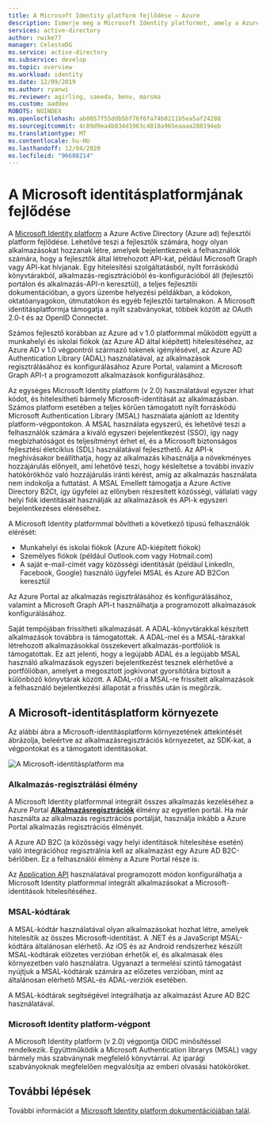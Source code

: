```yaml
---
title: A Microsoft Identity platform fejlődése – Azure
description: Ismerje meg a Microsoft Identity platformot, amely a Azure Active Directory (Azure AD) Identity Service és a fejlesztői platform evolúcióját mutatja be.
services: active-directory
author: rwike77
manager: CelesteDG
ms.service: active-directory
ms.subservice: develop
ms.topic: overview
ms.workload: identity
ms.date: 12/09/2019
ms.author: ryanwi
ms.reviewer: agirling, saeeda, benv, marsma
ms.custom: aaddev
ROBOTS: NOINDEX
ms.openlocfilehash: ab0057f55ddb5bf76f6fa74b0211b5ea5af24288
ms.sourcegitcommit: 4c89d9ea4b834d1963c4818a965eaaaa288194eb
ms.translationtype: MT
ms.contentlocale: hu-HU
ms.lasthandoff: 12/04/2020
ms.locfileid: "96608214"
---
```

# <a name="evolution-of-microsoft-identity-platform"></a>A Microsoft identitásplatformjának fejlődése

A [Microsoft Identity platform](../develop/index.yml) a Azure Active Directory (Azure ad) fejlesztői platform fejlődése. Lehetővé teszi a fejlesztők számára, hogy olyan alkalmazásokat hozzanak létre, amelyek bejelentkeznek a felhasználók számára, hogy a fejlesztők által létrehozott API-kat, például Microsoft Graph vagy API-kat hívjanak. Egy hitelesítési szolgáltatásból, nyílt forráskódú könyvtárakból, alkalmazás-regisztrációból és-konfigurációból áll (fejlesztői portálon és alkalmazás-API-n keresztül), a teljes fejlesztői dokumentációban, a gyors üzembe helyezési példákban, a kódokon, oktatóanyagokon, útmutatókon és egyéb fejlesztői tartalmakon. A Microsoft identitásplatformja támogatja a nyílt szabványokat, többek között az OAuth 2.0-t és az OpenID Connectet.

Számos fejlesztő korábban az Azure ad v 1.0 platformmal működött együtt a munkahelyi és iskolai fiókok (az Azure AD által kiépített) hitelesítéséhez, az Azure AD v 1.0 végpontról származó tokenek igénylésével, az Azure AD Authentication Library (ADAL) használatával, az alkalmazások regisztrálásához és konfigurálásához Azure Portal, valamint a Microsoft Graph API-t a programozott alkalmazások konfigurálásához.

Az egységes Microsoft Identity platform (v 2.0) használatával egyszer írhat kódot, és hitelesítheti bármely Microsoft-identitását az alkalmazásban. Számos platform esetében a teljes körűen támogatott nyílt forráskódú Microsoft Authentication Library (MSAL) használata ajánlott az Identity platform-végpontokon. A MSAL használata egyszerű, és lehetővé teszi a felhasználók számára a kiváló egyszeri bejelentkezést (SSO), így nagy megbízhatóságot és teljesítményt érhet el, és a Microsoft biztonságos fejlesztési életciklus (SDL) használatával fejleszthető. Az API-k meghívásakor beállíthatja, hogy az alkalmazás kihasználja a növekményes hozzájárulás előnyeit, ami lehetővé teszi, hogy késleltetse a további invazív hatókörökhöz való hozzájárulás iránti kérést, amíg az alkalmazás használata nem indokolja a futtatást.  A MSAL Emellett támogatja a Azure Active Directory B2Ct, így ügyfelei az előnyben részesített közösségi, vállalati vagy helyi fiók identitásait használják az alkalmazások és API-k egyszeri bejelentkezéses eléréséhez.

A Microsoft Identity platformmal bővítheti a következő típusú felhasználók elérését:

- Munkahelyi és iskolai fiókok (Azure AD-kiépített fiókok)
- Személyes fiókok (például Outlook.com vagy Hotmail.com)
- A saját e-mail-címét vagy közösségi identitását (például LinkedIn, Facebook, Google) használó ügyfelei MSAL és Azure AD B2Con keresztül

Az Azure Portal az alkalmazás regisztrálásához és konfigurálásához, valamint a Microsoft Graph API-t használhatja a programozott alkalmazások konfigurálásához.

Saját tempójában frissítheti alkalmazását. A ADAL-könyvtárakkal készített alkalmazások továbbra is támogatottak. A ADAL-mel és a MSAL-tárakkal létrehozott alkalmazásokkal összekevert alkalmazás-portfóliók is támogatottak. Ez azt jelenti, hogy a legújabb ADAL és a legújabb MSAL használó alkalmazások egyszeri bejelentkezést tesznek elérhetővé a portfólióban, amelyet a megosztott jogkivonat gyorsítótára biztosít a különböző könyvtárak között. A ADAL-ről a MSAL-re frissített alkalmazások a felhasználó bejelentkezési állapotát a frissítés után is megőrzik.

## <a name="microsoft-identity-platform-experience"></a>A Microsoft-identitásplatform környezete

Az alábbi ábra a Microsoft-identitásplatform környezetének áttekintését ábrázolja, beleértve az alkalmazásregisztrációs környezetet, az SDK-kat, a végpontokat és a támogatott identitásokat.

![A Microsoft-identitásplatform ma](./media/about-microsoft-identity-platform/about-microsoft-identity-platform.svg)

### <a name="app-registration-experience"></a>Alkalmazás-regisztrálási élmény

A Microsoft Identity platformmal integrált összes alkalmazás kezeléséhez a Azure Portal **[Alkalmazásregisztrációk](https://go.microsoft.com/fwlink/?linkid=2083908)** élmény az egyetlen portál. Ha már használta az alkalmazás regisztrációs portálját, használja inkább a Azure Portal alkalmazás regisztrációs élményét.

A Azure AD B2C (a közösségi vagy helyi identitások hitelesítése esetén) való integrációhoz regisztrálnia kell az alkalmazást egy Azure AD B2C-bérlőben. Ez a felhasználói élmény a Azure Portal része is.

Az [Application API](/graph/api/resources/application) használatával programozott módon konfigurálhatja a Microsoft Identity platformmal integrált alkalmazásokat a Microsoft-identitások hitelesítéséhez.

### <a name="msal-libraries"></a>MSAL-kódtárak

A MSAL-kódtár használatával olyan alkalmazásokat hozhat létre, amelyek hitelesítik az összes Microsoft-identitást. A .NET és a JavaScript MSAL-kódtára általánosan elérhető. Az iOS és az Android rendszerhez készült MSAL-kódtárak előzetes verzióban érhetők el, és alkalmasak éles környezetben való használatra. Ugyanazt a termelési szintű támogatást nyújtjuk a MSAL-kódtárak számára az előzetes verzióban, mint az általánosan elérhető MSAL-és ADAL-verziók esetében.

A MSAL-kódtárak segítségével integrálhatja az alkalmazást Azure AD B2C használatával.

### <a name="microsoft-identity-platform-endpoint"></a>Microsoft Identity platform-végpont

A Microsoft Identity platform (v 2.0) végpontja OIDC minősítéssel rendelkezik. Együttműködik a Microsoft Authentication librarys (MSAL) vagy bármely más szabványnak megfelelő könyvtárral. Az iparági szabványoknak megfelelően megvalósítja az emberi olvasási hatóköröket.

## <a name="next-steps"></a>További lépések

További információt a [Microsoft Identity platform dokumentációjában talál](../develop/index.yml).
